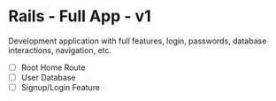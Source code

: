 # Rails - Full App - v1

Development application with full features, login, passwords, database interactions, navigation, etc.

- [ ] Root Home Route
- [ ] User Database
- [ ] Signup/Login Feature